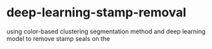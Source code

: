 # deep-learning-stamp-removal
using color-based clustering segmentation method and deep learning model to remove stamp seals on the 
